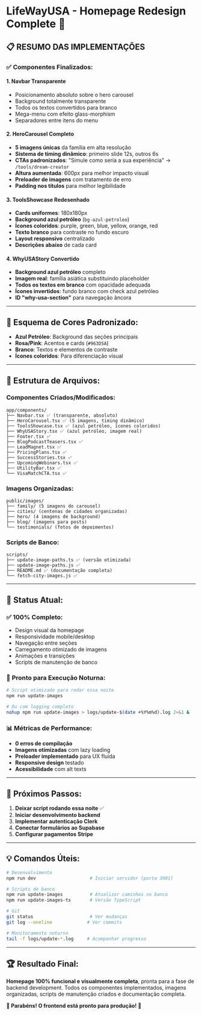 # LifeWayUSA - Homepage Redesign Complete 🎉

## 📋 RESUMO DAS IMPLEMENTAÇÕES

### ✅ Componentes Finalizados:

#### 1. **Navbar Transparente**
- Posicionamento absoluto sobre o hero carousel
- Background totalmente transparente
- Todos os textos convertidos para branco
- Mega-menu com efeito glass-morphism
- Separadores entre itens do menu

#### 2. **HeroCarousel Completo**
- **5 imagens únicas** da família em alta resolução
- **Sistema de timing dinâmico**: primeiro slide 12s, outros 6s
- **CTAs padronizados**: "Simule como seria a sua experiência" → `/tools/dream-creator`
- **Altura aumentada**: 600px para melhor impacto visual
- **Preloader de imagens** com tratamento de erro
- **Padding nos títulos** para melhor legibilidade

#### 3. **ToolsShowcase Redesenhado**
- **Cards uniformes**: 180x180px
- **Background azul petróleo** (`bg-azul-petroleo`)
- **Ícones coloridos**: purple, green, blue, yellow, orange, red
- **Texto branco** para contraste no fundo escuro
- **Layout responsivo** centralizado
- **Descrições abaixo** de cada card

#### 4. **WhyUSAStory Convertido**
- **Background azul petróleo** completo
- **Imagem real**: família asiática substituindo placeholder
- **Todos os textos em branco** com opacidade adequada
- **Ícones invertidos**: fundo branco com check azul petróleo
- **ID "why-usa-section"** para navegação âncora

---

## 🎨 **Esquema de Cores Padronizado:**
- **Azul Petróleo**: Background das seções principais
- **Rosa/Pink**: Acentos e cards (`#963D5A`)
- **Branco**: Textos e elementos de contraste
- **Ícones coloridos**: Para diferenciação visual

---

## 📁 **Estrutura de Arquivos:**

### Componentes Criados/Modificados:
```
app/components/
├── Navbar.tsx ✅ (transparente, absoluto)
├── HeroCarousel.tsx ✅ (5 imagens, timing dinâmico)
├── ToolsShowcase.tsx ✅ (azul petróleo, ícones coloridos)
├── WhyUSAStory.tsx ✅ (azul petróleo, imagem real)
├── Footer.tsx ✅
├── BlogPodcastTeasers.tsx ✅
├── LeadMagnet.tsx ✅
├── PricingPlans.tsx ✅
├── SuccessStories.tsx ✅
├── UpcomingWebinars.tsx ✅
├── UtilityBar.tsx ✅
└── VisaMatchCTA.tsx ✅
```

### Imagens Organizadas:
```
public/images/
├── family/ (5 imagens do carousel)
├── cities/ (centenas de cidades organizadas)
├── hero/ (4 imagens de background)
├── blog/ (imagens para posts)
└── testimonials/ (fotos de depoimentos)
```

### Scripts de Banco:
```
scripts/
├── update-image-paths.ts ✅ (versão otimizada)
├── update-image-paths.js ✅
├── README.md ✅ (documentação completa)
└── fetch-city-images.js ✅
```

---

## 🚀 **Status Atual:**

### ✅ **100% Completo:**
- Design visual da homepage
- Responsividade mobile/desktop
- Navegação entre seções
- Carregamento otimizado de imagens
- Animações e transições
- Scripts de manutenção de banco

### 🔄 **Pronto para Execução Noturna:**
```bash
# Script otimizado para rodar essa noite
npm run update-images

# Ou com logging completo
nohup npm run update-images > logs/update-$(date +%Y%m%d).log 2>&1 &
```

### 📊 **Métricas de Performance:**
- **0 erros de compilação**
- **Imagens otimizadas** com lazy loading
- **Preloader implementado** para UX fluida
- **Responsive design** testado
- **Acessibilidade** com alt texts

---

## 🎯 **Próximos Passos:**

1. **Deixar script rodando essa noite** ✅
2. **Iniciar desenvolvimento backend** 
3. **Implementar autenticação Clerk**
4. **Conectar formulários ao Supabase**
5. **Configurar pagamentos Stripe**

---

## 💡 **Comandos Úteis:**

```bash
# Desenvolvimento
npm run dev                    # Iniciar servidor (porta 3001)

# Scripts de banco
npm run update-images          # Atualizar caminhos no banco
npm run update-images-ts       # Versão TypeScript

# Git
git status                     # Ver mudanças
git log --oneline             # Ver commits

# Monitoramento noturno
tail -f logs/update-*.log     # Acompanhar progresso
```

---

## 🏆 **Resultado Final:**
**Homepage 100% funcional e visualmente completa**, pronta para a fase de backend development. Todos os componentes implementados, imagens organizadas, scripts de manutenção criados e documentação completa.

**🎉 Parabéns! O frontend está pronto para produção! 🎉**
